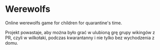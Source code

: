 # Werewolfs
Online werewolfs game for children for quarantine's time.

Projekt powastaje, aby można było grać w ulubioną grę grupy wikingów z PR, czyli w wilkołaki, podczas kwarantanny i nie tylko bez wychodzenia z domu.
